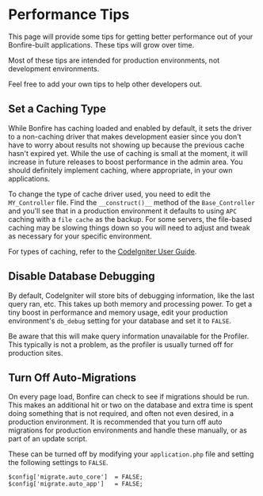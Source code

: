 # Performance Tips

This page will provide some tips for getting better performance out of your Bonfire-built applications. These tips will grow over time.

Most of these tips are intended for production environments, not development environments.

Feel free to add your own tips to help other developers out.

## Set a Caching Type

While Bonfire has caching loaded and enabled by default, it sets the driver to a non-caching driver that makes development easier since you don't have to worry about results not showing up because the previous cache hasn't expired yet. While the use of caching is small at the moment, it will increase in future releases to boost performance in the admin area. You should definitely implement caching, where appropriate, in your own applications.

To change the type of cache driver used, you need to edit the `MY_Controller` file. Find the `__construct()__` method of the `Base_Controller` and you'll see that in a production environment it defaults to using `APC` caching with a `file cache` as the backup. For some servers, the file-based caching may be slowing things down so you will need to adjust and tweak as necessary for your specific environment.

For types of caching, refer to the [CodeIgniter User Guide](https://www.codeigniter.com/userguide3/libraries/caching.html).

## Disable Database Debugging

By default, CodeIgniter will store bits of debugging information, like the last query ran, etc. This takes up both memory and processing power. To get a tiny boost in performance and memory usage, edit your production environment's `db_debug` setting for your database and set it to `FALSE`.

Be aware that this will make query information unavailable for the Profiler. This typically is not a problem, as the profiler is usually turned off for production sites.

## Turn Off Auto-Migrations

On every page load, Bonfire can check to see if migrations should be run. This makes an additional hit or two on the database and extra time is spent doing something that is not required, and often not even desired, in a production environment. It is recommended that you turn off auto migrations for production environments and handle these manually, or as part of an update script.

These can be turned off by modifying your `application.php` file and setting the following settings to `FALSE`.


    $config['migrate.auto_core']  = FALSE;
    $config['migrate.auto_app']   = FALSE;
